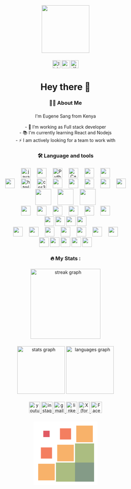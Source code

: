 <div align="center">
  <img height="150" src="https://camo.githubusercontent.com/62da68eb62b1e5f175f7d1f0191dd89a653d7908feb22d37d4a0ab07365d6791/68747470733a2f2f6d656469612e67697068792e636f6d2f6d656469612f4d3967624264396e6244724f5475314d71782f67697068792e676966"  />
</div>

###

<div align="center">
  <a href="https://www.linkedin.com/in/eugenesang/"><img src="https://img.shields.io/static/v1?message=LinkedIn&logo=linkedin&label=&color=0077B5&logoColor=white&labelColor=&style=for-the-badge" height="25" alt="linkedin logo"  /></a>
  <a href="https://www.youtube.com/@eugenesang"><img src="https://img.shields.io/static/v1?message=Youtube&logo=youtube&label=&color=FF0000&logoColor=white&labelColor=&style=for-the-badge" height="25" alt="youtube logo" /></a>
  <a href="https://twitter.com/@sang_eugene"><img src="https://img.shields.io/twitter/follow/sang_eugene?label=Twitter&link=https%3A%2F%2Ftwitter.com%2F%40sang_eugene" alt="X (formerly Twitter) Follow" height="25" /></a>
</div>



###

<h1 align="center">Hey there 👋</h1>

###

<h3 align="center">👩‍💻  About Me</h3>

###

<p align="center">I'm Eugene Sang from Kenya<br><br>- 🔭 I’m working as Full stack developer<br>- 📚 I'm currently learning React and Nodejs<br>- ⚡ I am actively looking for a team to work with</p>

###

<h3 align="center">🛠 Language and tools</h3>

###

<div align="center">
  <img src="https://cdn.jsdelivr.net/gh/devicons/devicon/icons/javascript/javascript-original.svg" height="30" alt="javascript logo"  />
  <img width="12"/>
  <img src="https://cdn.jsdelivr.net/gh/devicons/devicon/icons/nodejs/nodejs-original.svg" height="30" />
  <img width="12"/>
  <img src="https://cdn.jsdelivr.net/gh/devicons/devicon/icons/python/python-original.svg" height="30" alt="Python logo"  />
  <img width="12"/>
  <img src="https://cdn.jsdelivr.net/gh/devicons/devicon/icons/cplusplus/cplusplus-original.svg" height="30" alt="C++ logo"  />
  <img width="12"/>
  <img src="https://cdn.jsdelivr.net/gh/devicons/devicon/icons/java/java-original.svg" height="30" />
   <img width="12"/>
  <img src="https://cdn.jsdelivr.net/gh/devicons/devicon/icons/csharp/csharp-original.svg" height="30" />
          
  <br/>
  <img src="https://cdn.jsdelivr.net/gh/devicons/devicon/icons/react/react-original.svg" height="30" />
  <img width="12"/>
  <img src="https://cdn.jsdelivr.net/gh/devicons/devicon/icons/html5/html5-original.svg" height="30" alt="html5 logo"  />
  <img width="12"/>
  <img src="https://cdn.jsdelivr.net/gh/devicons/devicon/icons/css3/css3-original.svg" height="30" alt="css3 logo"  />
  <img width="12"/>
  <img src="https://cdn.jsdelivr.net/gh/devicons/devicon/icons/svelte/svelte-original.svg" height="30">
  <img width="12"/>
  <img src="https://cdn.jsdelivr.net/gh/devicons/devicon/icons/electron/electron-original.svg" height="30" />
  <img width="12" />
   <img src="https://cdn.jsdelivr.net/gh/devicons/devicon/icons/express/express-original.svg" height="30"  />
  <img width="12" />
  <img src="https://cdn.jsdelivr.net/gh/devicons/devicon/icons/django/django-plain.svg" height="30" />
  <img width="12" />
  <img src="https://cdn.jsdelivr.net/gh/devicons/devicon/icons/flask/flask-original.svg" height="30" />
 <br/>
  <img src="https://cdn.jsdelivr.net/gh/devicons/devicon/icons/mongodb/mongodb-original-wordmark.svg" height="50" />
  <img width="12"/>
  <img src="https://cdn.jsdelivr.net/gh/devicons/devicon/icons/mysql/mysql-original-wordmark.svg" height="50" />
  <img width="12"/>
  <img src="https://cdn.jsdelivr.net/gh/devicons/devicon/icons/postgresql/postgresql-original-wordmark.svg" height="50" />
 <br/>
   <img src="https://cdn.jsdelivr.net/gh/devicons/devicon/icons/google/google-original.svg" height="30" />
  <img width="12"/>
  <img src="https://cdn.jsdelivr.net/gh/devicons/devicon/icons/azure/azure-original.svg" height="30" />
  <img width="12"/>
  <img src="https://cdn.jsdelivr.net/gh/devicons/devicon/icons/firebase/firebase-plain.svg" height="30" />
  <img width="12"/>
  <img src="https://cdn.jsdelivr.net/gh/devicons/devicon/icons/codepen/codepen-plain.svg" height="30" />
  <img width="12"/>
  <img src="https://cdn.jsdelivr.net/gh/devicons/devicon/icons/d3js/d3js-original.svg" height="30" />
  <img width="12"/>
  <img src="https://cdn.jsdelivr.net/gh/devicons/devicon/icons/docker/docker-original-wordmark.svg" height="30" />
 <br/>
  <img src="https://cdn.jsdelivr.net/gh/devicons/devicon/icons/figma/figma-original.svg" height="30"/>
  <img src="https://cdn.jsdelivr.net/gh/devicons/devicon/icons/illustrator/illustrator-plain.svg" height="30" />
  <img src="https://cdn.jsdelivr.net/gh/devicons/devicon/icons/photoshop/photoshop-plain.svg" height="30" />
  <img src="https://cdn.jsdelivr.net/gh/devicons/devicon/icons/canva/canva-original.svg" height="30" />
 <br/>
  <img src="https://cdn.jsdelivr.net/gh/devicons/devicon/icons/vscode/vscode-original.svg" height="30" />
  <img width="12" />
  <img src="https://cdn.jsdelivr.net/gh/devicons/devicon/icons/visualstudio/visualstudio-plain.svg" height="30" />
  <img width="12" />
  <img src="https://cdn.jsdelivr.net/gh/devicons/devicon/icons/github/github-original.svg" height="30" />
  <img width="12" />
  <img src="https://cdn.jsdelivr.net/gh/devicons/devicon/icons/chrome/chrome-original.svg" height="30" />
  <img width="12" />
  <img src="https://cdn.jsdelivr.net/gh/devicons/devicon/icons/firefox/firefox-original.svg" height="30" />
  <img width="12" />
  <img src="https://cdn.jsdelivr.net/gh/devicons/devicon/icons/safari/safari-original.svg" height="30" />
  <img width="12" />
  <img src="https://cdn.jsdelivr.net/gh/devicons/devicon/icons/opera/opera-original.svg" height="30" />
 <br/>
  <img src="https://cdn.jsdelivr.net/gh/devicons/devicon/icons/android/android-original.svg" height="30" />
  <img src="https://cdn.jsdelivr.net/gh/devicons/devicon/icons/apple/apple-original.svg" height="30" />
  <img src="https://cdn.jsdelivr.net/gh/devicons/devicon/icons/windows8/windows8-original.svg" height="30" />
  <img src="https://cdn.jsdelivr.net/gh/devicons/devicon/icons/linux/linux-original.svg" height="30" />
  <img src="https://cdn.jsdelivr.net/gh/devicons/devicon/icons/chrome/chrome-original.svg" height="30" />
  
 
          
          
          
</div>

###

<h3 align="center">🔥   My Stats :</h3>

###

<div align="center">
  <img src="https://streak-stats.demolab.com?user=eugenesang&locale=en&mode=daily&theme=dark&hide_border=false&border_radius=5&order=3" height="220" alt="streak graph"  />
</div>

###

<div align="center">
  <img src="https://github-readme-stats.vercel.app/api?username=eugenesang&hide_title=false&hide_rank=false&show_icons=true&include_all_commits=true&count_private=true&disable_animations=false&theme=dracula&locale=en&hide_border=false" height="150" alt="stats graph"  />
  <img src="https://github-readme-stats.vercel.app/api/top-langs?username=eugenesang&locale=en&hide_title=false&layout=compact&card_width=320&langs_count=5&theme=dracula&hide_border=false" height="150" alt="languages graph"  />
</div>

###

<div align="center">
  <a href="https://youtube.com/eugenesang">
  <img src="https://img.shields.io/static/v1?message=Youtube&logo=youtube&label=&color=FF0000&logoColor=white&labelColor=&style=for-the-badge" height="35" alt="youtube logo"  />
  </a>
  <a href="https://www.instagram.com/eugene.kiprop.sang/" >
  <img src="https://img.shields.io/static/v1?message=Instagram&logo=instagram&label=&color=E4405F&logoColor=white&labelColor=&style=for-the-badge" height="35" alt="instagram logo"  />
  </a>
  <a href="mailto:eugeneksang@gmail.com">
  <img src="https://img.shields.io/static/v1?message=Gmail&logo=gmail&label=&color=D14836&logoColor=white&labelColor=&style=for-the-badge" height="35" alt="gmail logo"  />
  </a>
  <a href="https://www.linkedin.com/in/eugenesang/">
  <img src="https://img.shields.io/static/v1?message=LinkedIn&logo=linkedin&label=&color=0077B5&logoColor=white&labelColor=&style=for-the-badge&link==https%3A%2F%2Fwww.linkedin.com%2Fin%2Feugenesang%2F" height="35" alt="linkedin logo"  />
  </a>
  <a href="https://twitter.com/sang_eugene">
  <img src="https://img.shields.io/twitter/follow/sang_eugene?label=Twitter&link=https%3A%2F%2Ftwitter.com%2F%40sang_eugene" alt="X (formerly Twitter) Follow" height="35" />
  </a>
  <a href="https://facebook.com/eugeneksang/">
  <img src="https://img.shields.io/static/v1?message=Facebook&logo=facebook&label=&color=1877F2&logoColor=white&labelColor=&style=for-the-badge" height="35" alt="Facebook logo"  />
  </a>

  
</div>

###

<div>
  <svg xmlns="http://www.w3.org/2000/svg" xmlns:xlink="http://www.w3.org/1999/xlink" style="margin:auto;background:#fff;display:block;" width="200px" height="200px" viewBox="0 0 100 100" preserveAspectRatio="xMidYMid">
<g transform="translate(20 20)">
  <rect x="-15" y="-15" width="30" height="30" fill="#e15b64">
    <animateTransform attributeName="transform" type="scale" repeatCount="indefinite" calcMode="spline" dur="1s" values="1;1;0.2;1;1" keyTimes="0;0.2;0.5;0.8;1" keySplines="0.5 0.5 0.5 0.5;0 0.1 0.9 1;0.1 0 1 0.9;0.5 0.5 0.5 0.5" begin="-0.4s"/>
  </rect></g>
<g transform="translate(50 20)">
  <rect x="-15" y="-15" width="30" height="30" fill="#f47e60">
    <animateTransform attributeName="transform" type="scale" repeatCount="indefinite" calcMode="spline" dur="1s" values="1;1;0.2;1;1" keyTimes="0;0.2;0.5;0.8;1" keySplines="0.5 0.5 0.5 0.5;0 0.1 0.9 1;0.1 0 1 0.9;0.5 0.5 0.5 0.5" begin="-0.3s"/>
  </rect></g>
<g transform="translate(80 20)">
  <rect x="-15" y="-15" width="30" height="30" fill="#f8b26a">
    <animateTransform attributeName="transform" type="scale" repeatCount="indefinite" calcMode="spline" dur="1s" values="1;1;0.2;1;1" keyTimes="0;0.2;0.5;0.8;1" keySplines="0.5 0.5 0.5 0.5;0 0.1 0.9 1;0.1 0 1 0.9;0.5 0.5 0.5 0.5" begin="-0.2s"/>
  </rect></g>
<g transform="translate(20 50)">
  <rect x="-15" y="-15" width="30" height="30" fill="#f47e60">
    <animateTransform attributeName="transform" type="scale" repeatCount="indefinite" calcMode="spline" dur="1s" values="1;1;0.2;1;1" keyTimes="0;0.2;0.5;0.8;1" keySplines="0.5 0.5 0.5 0.5;0 0.1 0.9 1;0.1 0 1 0.9;0.5 0.5 0.5 0.5" begin="-0.3s"/>
  </rect></g>
<g transform="translate(50 50)">
  <rect x="-15" y="-15" width="30" height="30" fill="#f8b26a">
    <animateTransform attributeName="transform" type="scale" repeatCount="indefinite" calcMode="spline" dur="1s" values="1;1;0.2;1;1" keyTimes="0;0.2;0.5;0.8;1" keySplines="0.5 0.5 0.5 0.5;0 0.1 0.9 1;0.1 0 1 0.9;0.5 0.5 0.5 0.5" begin="-0.2s"/>
  </rect></g>
<g transform="translate(80 50)">
  <rect x="-15" y="-15" width="30" height="30" fill="#abbd81">
    <animateTransform attributeName="transform" type="scale" repeatCount="indefinite" calcMode="spline" dur="1s" values="1;1;0.2;1;1" keyTimes="0;0.2;0.5;0.8;1" keySplines="0.5 0.5 0.5 0.5;0 0.1 0.9 1;0.1 0 1 0.9;0.5 0.5 0.5 0.5" begin="-0.1s"/>
  </rect></g>
<g transform="translate(20 80)">
  <rect x="-15" y="-15" width="30" height="30" fill="#f8b26a">
    <animateTransform attributeName="transform" type="scale" repeatCount="indefinite" calcMode="spline" dur="1s" values="1;1;0.2;1;1" keyTimes="0;0.2;0.5;0.8;1" keySplines="0.5 0.5 0.5 0.5;0 0.1 0.9 1;0.1 0 1 0.9;0.5 0.5 0.5 0.5" begin="-0.2s"/>
  </rect></g>
<g transform="translate(50 80)">
  <rect x="-15" y="-15" width="30" height="30" fill="#abbd81">
    <animateTransform attributeName="transform" type="scale" repeatCount="indefinite" calcMode="spline" dur="1s" values="1;1;0.2;1;1" keyTimes="0;0.2;0.5;0.8;1" keySplines="0.5 0.5 0.5 0.5;0 0.1 0.9 1;0.1 0 1 0.9;0.5 0.5 0.5 0.5" begin="-0.1s"/>
  </rect></g>
<g transform="translate(80 80)">
  <rect x="-15" y="-15" width="30" height="30" fill="#849b87">
    <animateTransform attributeName="transform" type="scale" repeatCount="indefinite" calcMode="spline" dur="1s" values="1;1;0.2;1;1" keyTimes="0;0.2;0.5;0.8;1" keySplines="0.5 0.5 0.5 0.5;0 0.1 0.9 1;0.1 0 1 0.9;0.5 0.5 0.5 0.5" begin="0s"/>
  </rect></g>

</svg>
<div>
